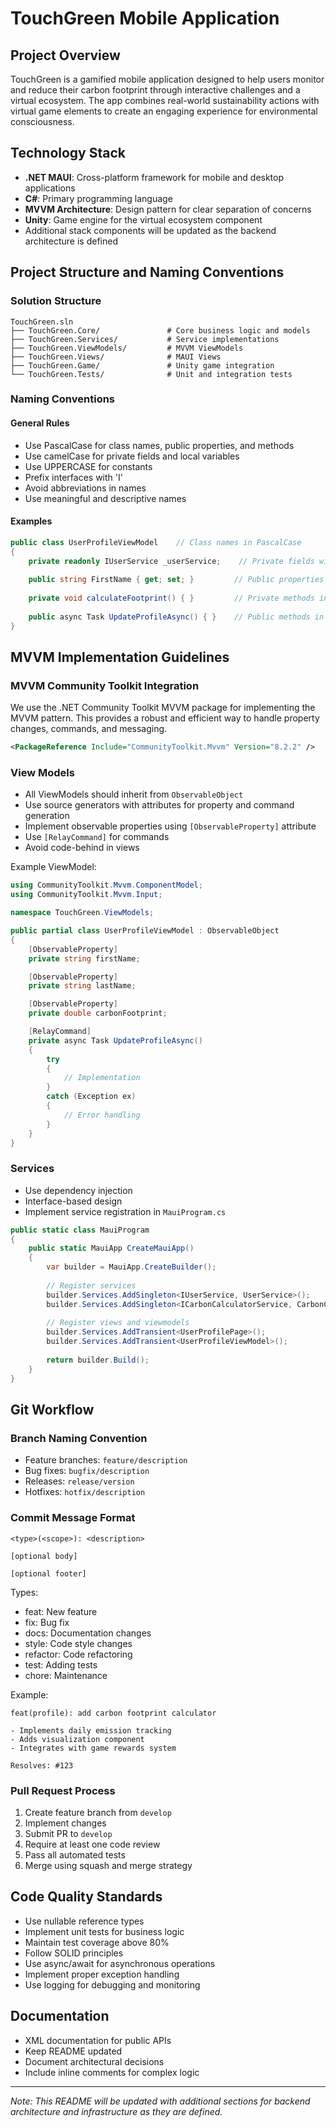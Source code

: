 # TouchGreen Mobile Application

## Project Overview
TouchGreen is a gamified mobile application designed to help users monitor and reduce their carbon footprint through interactive challenges and a virtual ecosystem. The app combines real-world sustainability actions with virtual game elements to create an engaging experience for environmental consciousness.

## Technology Stack
- **.NET MAUI**: Cross-platform framework for mobile and desktop applications
- **C#**: Primary programming language
- **MVVM Architecture**: Design pattern for clear separation of concerns
- **Unity**: Game engine for the virtual ecosystem component
- Additional stack components will be updated as the backend architecture is defined

## Project Structure and Naming Conventions

### Solution Structure
```
TouchGreen.sln
├── TouchGreen.Core/               # Core business logic and models
├── TouchGreen.Services/           # Service implementations
├── TouchGreen.ViewModels/         # MVVM ViewModels
├── TouchGreen.Views/              # MAUI Views
├── TouchGreen.Game/               # Unity game integration
└── TouchGreen.Tests/              # Unit and integration tests
```

### Naming Conventions

#### General Rules
- Use PascalCase for class names, public properties, and methods
- Use camelCase for private fields and local variables
- Use UPPERCASE for constants
- Prefix interfaces with 'I'
- Avoid abbreviations in names
- Use meaningful and descriptive names

#### Examples
```csharp
public class UserProfileViewModel    // Class names in PascalCase
{
    private readonly IUserService _userService;    // Private fields with underscore prefix
    
    public string FirstName { get; set; }         // Public properties in PascalCase
    
    private void calculateFootprint() { }         // Private methods in camelCase
    
    public async Task UpdateProfileAsync() { }    // Public methods in PascalCase
}
```

## MVVM Implementation Guidelines

### MVVM Community Toolkit Integration
We use the .NET Community Toolkit MVVM package for implementing the MVVM pattern. This provides a robust and efficient way to handle property changes, commands, and messaging.

```xml
<PackageReference Include="CommunityToolkit.Mvvm" Version="8.2.2" />
```

### View Models
- All ViewModels should inherit from `ObservableObject`
- Use source generators with attributes for property and command generation
- Implement observable properties using `[ObservableProperty]` attribute
- Use `[RelayCommand]` for commands
- Avoid code-behind in views

Example ViewModel:
```csharp
using CommunityToolkit.Mvvm.ComponentModel;
using CommunityToolkit.Mvvm.Input;

namespace TouchGreen.ViewModels;

public partial class UserProfileViewModel : ObservableObject
{
    [ObservableProperty]
    private string firstName;

    [ObservableProperty]
    private string lastName;

    [ObservableProperty]
    private double carbonFootprint;

    [RelayCommand]
    private async Task UpdateProfileAsync()
    {
        try
        {
            // Implementation
        }
        catch (Exception ex)
        {
            // Error handling
        }
    }
}
```

### Services
- Use dependency injection
- Interface-based design
- Implement service registration in `MauiProgram.cs`

```csharp
public static class MauiProgram
{
    public static MauiApp CreateMauiApp()
    {
        var builder = MauiApp.CreateBuilder();
        
        // Register services
        builder.Services.AddSingleton<IUserService, UserService>();
        builder.Services.AddSingleton<ICarbonCalculatorService, CarbonCalculatorService>();
        
        // Register views and viewmodels
        builder.Services.AddTransient<UserProfilePage>();
        builder.Services.AddTransient<UserProfileViewModel>();
        
        return builder.Build();
    }
}
```

## Git Workflow

### Branch Naming Convention
- Feature branches: `feature/description`
- Bug fixes: `bugfix/description`
- Releases: `release/version`
- Hotfixes: `hotfix/description`

### Commit Message Format
```
<type>(<scope>): <description>

[optional body]

[optional footer]
```

Types:
- feat: New feature
- fix: Bug fix
- docs: Documentation changes
- style: Code style changes
- refactor: Code refactoring
- test: Adding tests
- chore: Maintenance

Example:
```
feat(profile): add carbon footprint calculator

- Implements daily emission tracking
- Adds visualization component
- Integrates with game rewards system

Resolves: #123
```

### Pull Request Process
1. Create feature branch from `develop`
2. Implement changes
3. Submit PR to `develop`
4. Require at least one code review
5. Pass all automated tests
6. Merge using squash and merge strategy

## Code Quality Standards
- Use nullable reference types
- Implement unit tests for business logic
- Maintain test coverage above 80%
- Follow SOLID principles
- Use async/await for asynchronous operations
- Implement proper exception handling
- Use logging for debugging and monitoring

## Documentation
- XML documentation for public APIs
- Keep README updated
- Document architectural decisions
- Include inline comments for complex logic

---
*Note: This README will be updated with additional sections for backend architecture and infrastructure as they are defined.*
